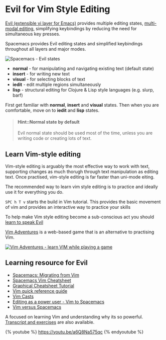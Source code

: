 # Evil for Vim Style Editing

[Evil (extensible vi layer for Emacs)](https://github.com/emacs-evil/evil) provides multiple editing states, [multi-modal editing](/why-spacemacs/states.md), simplifying keybindings by reducing the need for simultaneous key presses.

Spacemacs provides Evil editing states and simplified keybindings throughout all layers and major modes.

![Spacemacs - Evil states](/images/spacemacs-states-vim.png)

* **normal** - for manipulating and navigating existing text (default state)
* **insert** - for writing new text
* **visual** - for selecting blocks of text
* **iedit** - edit multiple regions simultaneously
* **lisp** - structural editing for Clojure & Lisp style languages (e.g. slurp, barf)

First get familiar with **normal**, **insert** and **visual** states.  Then when you are comfortable, move on to **iedit** and **lisp** states.

> #### Hint::Normal state by default
> Evil normal state should be used most of the time, unless you are writing code or creating lots of text.


## Learn Vim-style editing

Vim-style editing is arguably the most effective way to work with text, supporting changes as much thorugh through text manipulation as editing text.  Once practised, vim-style editing is far faster than uni-mode eiting.

The recommended way to learn vim style editing is to practice and ideally use it for everything you do.

`SPC h T v` starts the build in Vim tutorial.  This provides the basic movement of vim and provides an interactive way to practice your skills

To help make Vim style editing become a sub-conscious act you should [learn to speak Evil](speaking-evil.md)

[Vim Adventures](https://vim-adventures.com/) is a web-based game that is an alternative to practising Vim.

[![Vim Adventures - learn VIM while playing a game](/images/vim-adventures.png)](https://vim-adventures.com/)


## Learning resource for Evil

* [Spacemacs: Migrating from Vim](http://spacemacs.org/doc/VIMUSERS.html)
* [Spacemacs Vim Cheatsheet](https://simpletutorials.com/c/3036/Spacemacs)
* [Graphical Cheatsheet Tutorial](http://www.viemu.com/a_vi_vim_graphical_cheat_sheet_tutorial.html)
* [Vim quick reference guide](http://vimhelp.appspot.com/quickref.txt.html)
* [Vim Casts](http://vimcasts.org/)
* [Editing as a power user - Vim to Spacemacs](https://steemit.com/vim/@hansvb/text-editing-as-a-power-user-from-vim-to-spacemacs-or-how-to-get-things-done)
* [Vim versus Spacemacs](https://www.slant.co/versus/42/69/~vim_vs_spacemacs)


A focused on learning Vim and understanding why its so powerful.  [Transcript and exercises](https://missing.csail.mit.edu/2020/editors/) are also available.

{% youtube %}
https://youtu.be/a6Q8Na575qc
{% endyoutube %}

